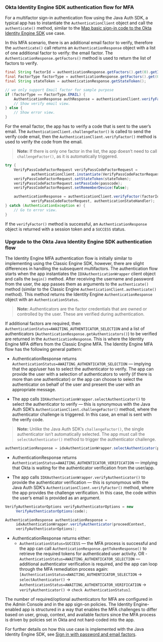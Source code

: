 ### Okta Identity Engine SDK authentication flow for MFA

For a multifactor sign-in authentication flow using the Java Auth SDK, a typical app has to instantiate the `AuthenticationClient` object and call the `authenticate()` method, similar to the [Map basic sign-in code to the Okta Identity Engine SDK](#map-basic-sign-in-code-to-the-okta-identity-engine-sdk) use case.

In this MFA scenario, there is an additional email factor to verify, therefore the `authenticate()` call returns an `AuthenticationResponse` object with a list of one additional factor to verify: the email factor. The `AuthenticationResponse.getFactors()` method is used to return the list of factors to verify.

```java
final String factorId = authenticationResponse.getFactors().get(0).getId();
final FactorType factorType = authenticationResponse.getFactors().get(0).getType();
final String stateToken = authenticationResponse.getStateToken();

// we only support Email factor for sample purpose
if (factorType == FactorType.EMAIL) {
    AuthenticationResponse authResponse = authenticationClient.verifyFactor(factorId, stateToken, authenticationStateHandler);
    // Show verify email view.
} else {
    // Show error view.
}
```

For the email factor, the app has to verify a code that is sent to the user’s email. The `AuthenticationClient.challengeFactor()` is called to send the verify code email, then the `AuthenticationClient.verifyFactor()` method is used to verify the code from the email.

> **Note:** If there is only one factor in the list, the app doesn’t need to call `challengeFactor()`, as it is automatically triggered.

```java
try {
    VerifyPassCodeFactorRequest verifyPassCodeFactorRequest =
            authenticationClient.instantiate(VerifyPassCodeFactorRequest.class);
    verifyPassCodeFactorRequest.setStateToken(stateToken);
    verifyPassCodeFactorRequest.setPassCode(passcode);
    verifyPassCodeFactorRequest.setRememberDevice(false);

    authenticationResponse = authenticationClient.verifyFactor(factorId,
            verifyPassCodeFactorRequest, authenticationStateHandler);
} catch (AuthenticationException e) {
    // Go to error view.
}
```

If the `verifyFactor()` method is successful, an `AuthenticationResponse` object is returned with a session token and a `SUCCESS` status.

### Upgrade to the Okta Java Identity Engine SDK authentication flow

The Identity Engine MFA authentication flow is initially similar to implementing using the Classic Engine SDK, however, there are slight differences in handling the subsequent multifactors. The authentication flow starts when the app instantiates the `IDXAuthenticationWrapper` client object and calls the `begin()` method. After receiving the username and password from the user, the app passes them as arguments to the `authenticate()` method (similar to the Classic Engine `AuthenticationClient.authenticate()` method). This method returns the Identity Engine `AuthenticationResponse` object with an `AuthenticationStatus`.

> **Note:** Authenticators are the factor credentials that are owned or controlled by the user. These are verified during authentication.

If additional factors are required, then `AuthenticationStatus=AWAITING_AUTHENTICATOR_SELECTION` and a list of authenticators (`AuthenticationResponse.getAuthenticators()`) to be verified are returned in the `AuthenticationResponse`. This is where the Identity Engine MFA differs from the Classic Engine MFA. The Identity Engine MFA flow has the following general pattern:

- AuthenticationResponse returns `AuthenticationStatus=AWAITING_AUTHENTICATOR_SELECTION` &mdash; implying that the app/user has to select the authenticator to verify. The app can provide the user with a selection of authenticators to verify (if there is more than one authenticator) or the app can choose to select the authenticator on behalf of the user and present the user with an appropriate message.

- The app calls `IDXAuthenticationWrapper.selectAuthenticator()` to select the authenticator to verify &mdash; this is synonymous with the Java Auth SDK’s `AuthenticationClient.challengeFactor()` method, where the authenticator challenge is triggered. In this case, an email is sent with the verify code.

> **Note:** Unlike the Java Auth SDK’s `challengeFactor()`, the single authenticator isn’t automatically selected. The app must call the `selectAuthenticator()` method to trigger the authenticator challenge.

```java
authenticationResponse = idxAuthenticationWrapper.selectAuthenticator(proceedContext, authenticator);
```

- AuthenticationResponse returns `AuthenticationStatus=AWAITING_AUTHENTICATOR_VERIFICATION` &mdash; implying that Okta is waiting for the authenticator verification from the user/app.

- The app calls `IDXAuthenticationWrapper.verifyAuthenticator()` to provide the authenticator verification &mdash; this is synonymous with the Java Auth SDK’s `AuthenticationClient.verifyFactor()` method, where the app provides the challenge verification. In this case, the code within the user’s email is provided as an argument.

```java
VerifyAuthenticatorOptions verifyAuthenticatorOptions = new
     VerifyAuthenticatorOptions(code);

AuthenticationResponse authenticationResponse =
     idxAuthenticationWrapper.verifyAuthenticator(proceedContext,
     verifyAuthenticatorOptions);
```

- AuthenticationResponse returns either:
  - `AuthenticationStatus=SUCCESS` &mdash; the MFA process is successful and the app can call `AuthenticationResponse.getTokenResponse()` to retrieve the required tokens for authenticated user activity.
  OR
  -`AuthenticationStatus=AWAITING_AUTHENTICATOR_SELECTION` &mdash; additional authenticator verification is required, and the app can loop through the MFA remediation process again: `[AuthenticationStatus=AWAITING_AUTHENTICATOR_SELECTION` -> `selectAuthenticator()` -> `AuthenticationStatus=AWAITING_AUTHENTICATOR_VERIFICATION` -> `verifyAuthenticator()` -> `check AuthenticationStatus]`.

The number of required/optional authenticators for MFA are configured in the Admin Console and in the app sign-on policies. The Identity Engine-enabled app is structured in a way that enables the MFA challenges to differ based on user, group, context, and available factors since the MFA process is driven by policies set in Okta and not hard-coded into the app.

For further details on how this use case is implemented with the Java Identity Engine SDK, see [Sign in with password and email factors](/docs/guides/oie-embedded-sdk-use-case-sign-in-pwd-email/android/main/).
